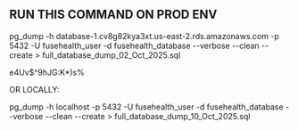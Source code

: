 ## RUN THIS COMMAND ON PROD ENV

pg_dump -h database-1.cv8g82kya3xt.us-east-2.rds.amazonaws.com -p 5432 -U fusehealth_user -d fusehealth_database --verbose --clean --create > full_database_dump_02_Oct_2025.sql

e4Uv$^9hJG:K\*)s%

OR LOCALLY:

pg_dump -h localhost -p 5432 -U fusehealth_user -d fusehealth_database --verbose --clean --create > full_database_dump_10_Oct_2025.sql
